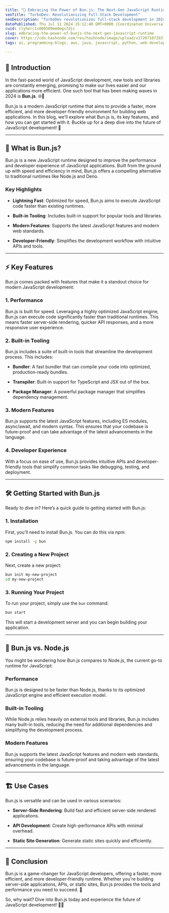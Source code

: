 ```yaml
---
title: "🌟 Embracing the Power of Bun.js: The Next-Gen JavaScript Runtime 🌐🚀"
seoTitle: "TurboDev: Revolutionizing Full-Stack Development"
seoDescription: "TurboDev revolutionizes full-stack development in 2024 with a unified interface, real-time collaboration, built-in deployment, and extensive plugins"
datePublished: Thu Jul 11 2024 15:12:40 GMT+0000 (Coordinated Universal Time)
cuid: clyherc1s000509mm0egs7djc
slug: embracing-the-power-of-bunjs-the-next-gen-javascript-runtime
cover: https://cdn.hashnode.com/res/hashnode/image/upload/v1720710729372/ed8ae262-cc23-43e0-9423-5775847dcccf.png
tags: ai, programming-blogs, aws, java, javascript, python, web-development, nodejs, machine-learning, webdev, python3, html5, devops, frontend-development, nextjs

---
```


## 🌟 Introduction

In the fast-paced world of JavaScript development, new tools and libraries are constantly emerging, promising to make our lives easier and our applications more efficient. One such tool that has been making waves in 2024 is **Bun.js**. 🌐🚀

Bun.js is a modern JavaScript runtime that aims to provide a faster, more efficient, and more developer-friendly environment for building web applications. In this blog, we'll explore what Bun.js is, its key features, and how you can get started with it. Buckle up for a deep dive into the future of JavaScript development! 🌟

---

## 🤔 What is Bun.js?

Bun.js is a new JavaScript runtime designed to improve the performance and developer experience of JavaScript applications. Built from the ground up with speed and efficiency in mind, Bun.js offers a compelling alternative to traditional runtimes like Node.js and Deno.

### Key Highlights

* **Lightning Fast**: Optimized for speed, Bun.js aims to execute JavaScript code faster than existing runtimes.
    
* **Built-in Tooling**: Includes built-in support for popular tools and libraries.
    
* **Modern Features**: Supports the latest JavaScript features and modern web standards.
    
* **Developer-Friendly**: Simplifies the development workflow with intuitive APIs and tools.
    

---

## ⚡ Key Features

Bun.js comes packed with features that make it a standout choice for modern JavaScript development:

### 1\. **Performance**

Bun.js is built for speed. Leveraging a highly optimized JavaScript engine, Bun.js can execute code significantly faster than traditional runtimes. This means faster server-side rendering, quicker API responses, and a more responsive user experience.

### 2\. **Built-in Tooling**

Bun.js includes a suite of built-in tools that streamline the development process. This includes:

* **Bundler**: A fast bundler that can compile your code into optimized, production-ready bundles.
    
* **Transpiler**: Built-in support for TypeScript and JSX out of the box.
    
* **Package Manager**: A powerful package manager that simplifies dependency management.
    

### 3\. **Modern Features**

Bun.js supports the latest JavaScript features, including ES modules, async/await, and modern syntax. This ensures that your codebase is future-proof and can take advantage of the latest advancements in the language.

### 4\. **Developer Experience**

With a focus on ease of use, Bun.js provides intuitive APIs and developer-friendly tools that simplify common tasks like debugging, testing, and deployment.

---

## 🛠️ Getting Started with Bun.js

Ready to dive in? Here’s a quick guide to getting started with Bun.js:

### 1\. **Installation**

First, you'll need to install Bun.js. You can do this via npm:

```bash
npm install -g bun
```

### 2\. **Creating a New Project**

Next, create a new project:

```bash
bun init my-new-project
cd my-new-project
```

### 3\. **Running Your Project**

To run your project, simply use the `bun` command:

```bash
bun start
```

This will start a development server and you can begin building your application.

---

## 🔄 Bun.js vs. Node.js

You might be wondering how Bun.js compares to Node.js, the current go-to runtime for JavaScript:

### **Performance**

Bun.js is designed to be faster than Node.js, thanks to its optimized JavaScript engine and efficient execution model.

### **Built-in Tooling**

While Node.js relies heavily on external tools and libraries, Bun.js includes many built-in tools, reducing the need for additional dependencies and simplifying the development process.

### **Modern Features**

Bun.js supports the latest JavaScript features and modern web standards, ensuring your codebase is future-proof and taking advantage of the latest advancements in the language.

---

## 🏗️ Use Cases

Bun.js is versatile and can be used in various scenarios:

* **Server-Side Rendering**: Build fast and efficient server-side rendered applications.
    
* **API Development**: Create high-performance APIs with minimal overhead.
    
* **Static Site Generation**: Generate static sites quickly and efficiently.
    

---

## 🎉 Conclusion

Bun.js is a game-changer for JavaScript developers, offering a faster, more efficient, and more developer-friendly runtime. Whether you're building server-side applications, APIs, or static sites, Bun.js provides the tools and performance you need to succeed. 🌟

So, why wait? Dive into Bun.js today and experience the future of JavaScript development! 🚀✨